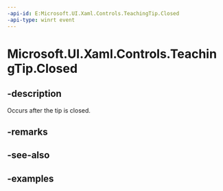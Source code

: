 ```yaml
---
-api-id: E:Microsoft.UI.Xaml.Controls.TeachingTip.Closed
-api-type: winrt event
---
```


# Microsoft.UI.Xaml.Controls.TeachingTip.Closed

<!--
public event Windows.Foundation.TypedEventHandler<Microsoft.UI.Xaml.Controls.TeachingTip,Microsoft.UI.Xaml.Controls.TeachingTipClosedEventArgs> Closed;
-->

## -description

Occurs after the tip is closed.

## -remarks

## -see-also

## -examples

